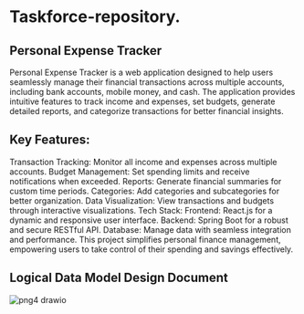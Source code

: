 # Taskforce-repository.

Personal Expense Tracker
------------------------
Personal Expense Tracker is a web application designed to help users seamlessly manage their financial transactions across multiple accounts, including bank accounts, mobile money, and cash. The application provides intuitive features to track income and expenses, set budgets, generate detailed reports, and categorize transactions for better financial insights.

Key Features:
-------------
Transaction Tracking: Monitor all income and expenses across multiple accounts.
Budget Management: Set spending limits and receive notifications when exceeded.
Reports: Generate financial summaries for custom time periods.
Categories: Add categories and subcategories for better organization.
Data Visualization: View transactions and budgets through interactive visualizations.
Tech Stack:
Frontend: React.js for a dynamic and responsive user interface.
Backend: Spring Boot for a robust and secure RESTful API.
Database: Manage data with seamless integration and performance.
This project simplifies personal finance management, empowering users to take control of their spending and savings effectively.


Logical Data Model Design Document
----------------------------------


![png4 drawio](https://github.com/user-attachments/assets/9b98e44b-d0ce-45e2-aadf-3586f603a742)
